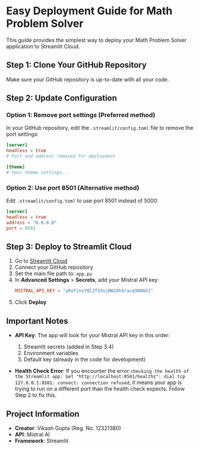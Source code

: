 # Easy Deployment Guide for Math Problem Solver

This guide provides the simplest way to deploy your Math Problem Solver application to Streamlit Cloud.

## Step 1: Clone Your GitHub Repository
Make sure your GitHub repository is up-to-date with all your code.

## Step 2: Update Configuration

### Option 1: Remove port settings (Preferred method)
In your GitHub repository, edit the `.streamlit/config.toml` file to remove the port settings:

```toml
[server]
headless = true
# Port and address removed for deployment

[theme]
# Your theme settings...
```

### Option 2: Use port 8501 (Alternative method)
Edit `.streamlit/config.toml` to use port 8501 instead of 5000:

```toml
[server]
headless = true
address = "0.0.0.0"
port = 8501
```

## Step 3: Deploy to Streamlit Cloud

1. Go to [Streamlit Cloud](https://share.streamlit.io/)
2. Connect your GitHub repository
3. Set the main file path to: `app.py`
4. In **Advanced Settings** > **Secrets**, add your Mistral API key:
   ```toml
   MISTRAL_API_KEY = "yKoYjnsYQlZfIVujHW1Oh5racq98HGGJ"
   ```
5. Click **Deploy**

## Important Notes

* **API Key**: The app will look for your Mistral API key in this order:
  1. Streamlit secrets (added in Step 3.4)
  2. Environment variables
  3. Default key (already in the code for development)

* **Health Check Error**: If you encounter the error `checking the health of the Streamlit app: Get "http://localhost:8501/healthz": dial tcp 127.0.0.1:8501: connect: connection refused`, it means your app is trying to run on a different port than the health check expects. Follow Step 2 to fix this.

## Project Information
- **Creator**: Vikash Gupta (Reg. No. 12321380)
- **API**: Mistral AI
- **Framework**: Streamlit